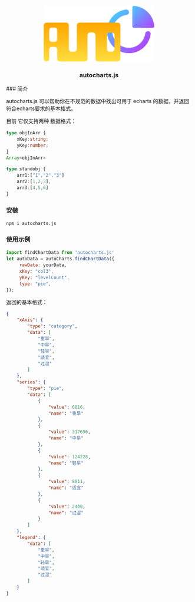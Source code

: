 <p align="center">
  <a target="_blank" href="https://jshub.cn/">
  <img alt="autoCharts" src="https://raw.githubusercontent.com/LarryZhu-dev/autocharts.js/master/autoCharts.png" width="300">
  </a>
</p>

<p align="center">
  <h3 align="center">autocharts.js</h3>
</p>
### 简介

autocharts.js 可以帮助你在不规范的数据中找出可用于 echarts 的数据，并返回符合echarts要求的基本格式。

目前 它仅支持两种 数据格式：

```typescript
type objInArr {
	xKey:string;
	yKey:number;
}
Array<objInArr>
```

```typescript
type standobj {
	arr1:["1","2","3"]
    arr2:[1,2,3],
   	arr3:[4,5,6]
}
```

### 安装

```shell
npm i autocharts.js
```

### 使用示例

```js
import findChartData from 'autocharts.js'
let autoData = autoCharts.findChartData({
     rawData: yourData,
     xKey: "col3",
     yKey: "levelCount",
     type: "pie",
});
```

返回的基本格式：

```json
{
    "xAxis": {
        "type": "category",
        "data": [
            "重旱",
            "中旱",
            "轻旱",
            "适宜",
            "过湿"
        ]
    },
    "series": {
        "type": "pie",
        "data": [
            {
                "value": 6816,
                "name": "重旱"
            },
            {
                "value": 317696,
                "name": "中旱"
            },
            {
                "value": 124228,
                "name": "轻旱"
            },
            {
                "value": 8811,
                "name": "适宜"
            },
            {
                "value": 2400,
                "name": "过湿"
            }
        ]
    },
    "legend": {
        "data": [
            "重旱",
            "中旱",
            "轻旱",
            "适宜",
            "过湿"
        ]
    }
}
```



